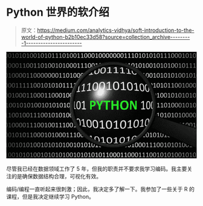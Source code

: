 # Python 世界的软介绍

> 原文：<https://medium.com/analytics-vidhya/soft-introduction-to-the-world-of-python-b2b10ec33d58?source=collection_archive---------1----------------------->

![](img/0692aaead6b69faa712c3f967ca84f40.png)

尽管我已经在数据领域工作了 5 年，但我的职责并不要求我学习编码。我主要关注的是确保数据结构合理，可视化有效。

编码/编程一直听起来很刺激；因此，我决定多了解一下。我参加了一些关于 R 的课程，但是我决定继续学习 Python。